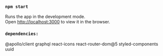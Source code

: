 ### `npm start`

Runs the app in the development mode.\
Open [http://localhost:3000](http://localhost:3000) to view it in the browser.



### `dependencies:`

@apollo/client graphql react-icons react-router-dom@5 styled-components uuid
